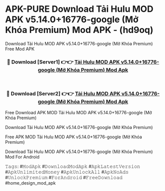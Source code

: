 # APK-PURE Download Tải Hulu MOD APK v5.14.0+16776-google (Mở Khóa Premium) Mod APK - (hd9oq)
Download Tải Hulu MOD APK v5.14.0+16776-google (Mở Khóa Premium) Free Mod APK

<div align="center">
<h3>🔴 Download [Server1] 👉👉 <a href="https://apk-comot.site?title=Tải_Hulu_MOD_APK_v5.14.0+16776-google_(Mở_Khóa_Premium)">Tải Hulu MOD APK v5.14.0+16776-google (Mở Khóa Premium) Mod Apk</a></h3><br>

<h3>🔴 Download [Server2] 👉👉 <a href="https://apk-comot.site?title=Tải_Hulu_MOD_APK_v5.14.0+16776-google_(Mở_Khóa_Premium)">Tải Hulu MOD APK v5.14.0+16776-google (Mở Khóa Premium) Mod Apk</a></h3>
</div>


Free Download APK MOD Tải Hulu MOD APK v5.14.0+16776-google (Mở Khóa Premium)

Download Tải Hulu MOD APK v5.14.0+16776-google (Mở Khóa Premium) 

Free APK MOD Tải Hulu MOD APK v5.14.0+16776-google (Mở Khóa Premium) 

Download Tải Hulu MOD APK v5.14.0+16776-google (Mở Khóa Premium) Mod For Android

𝚃𝚊𝚐𝚜: #𝙼𝚘𝚍𝙰𝚙𝚔 #𝙳𝚘𝚠𝚗𝚕𝚘𝚊𝚍𝙼𝚘𝚍𝙰𝚙𝚔 #𝙰𝚙𝚔𝙻𝚊𝚝𝚎𝚜𝚝𝚅𝚎𝚛𝚜𝚒𝚘𝚗 #𝙰𝚙𝚔𝚄𝚗𝚕𝚒𝚖𝚒𝚝𝚎𝚍𝙼𝚘𝚗𝚎𝚢 #𝙰𝚙𝚔𝚄𝚗𝚕𝚘𝚌𝚔𝙰𝚕𝚕 #𝙰𝚙𝚔𝙽𝚘𝙰𝚍𝚜 #𝚄𝚗𝚕𝚘𝚌𝚔𝙿𝚛𝚎𝚖𝚒𝚞𝚖 #𝙵𝚘𝚛𝙰𝚗𝚍𝚛𝚘𝚒𝚍 #𝙵𝚛𝚎𝚎𝙳𝚘𝚠𝚗𝚕𝚘𝚊𝚍 #home_design_mod_apk
